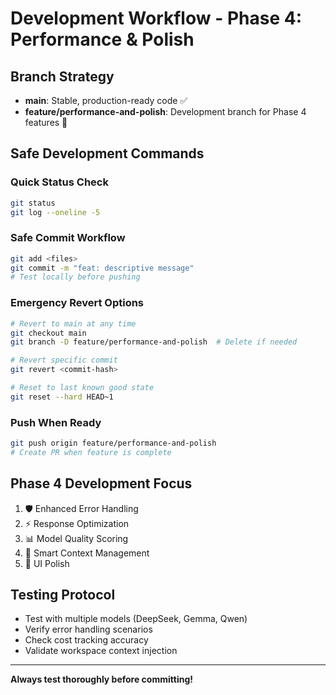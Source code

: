 # Development Workflow - Phase 4: Performance & Polish

## Branch Strategy
- **main**: Stable, production-ready code ✅
- **feature/performance-and-polish**: Development branch for Phase 4 features 🚧

## Safe Development Commands

### Quick Status Check
```bash
git status
git log --oneline -5
```

### Safe Commit Workflow
```bash
git add <files>
git commit -m "feat: descriptive message"
# Test locally before pushing
```

### Emergency Revert Options
```bash
# Revert to main at any time
git checkout main
git branch -D feature/performance-and-polish  # Delete if needed

# Revert specific commit
git revert <commit-hash>

# Reset to last known good state
git reset --hard HEAD~1
```

### Push When Ready
```bash
git push origin feature/performance-and-polish
# Create PR when feature is complete
```

## Phase 4 Development Focus
1. 🛡️ Enhanced Error Handling
2. ⚡ Response Optimization  
3. 📊 Model Quality Scoring
4. 🧠 Smart Context Management
5. 🎨 UI Polish

## Testing Protocol
- Test with multiple models (DeepSeek, Gemma, Qwen)
- Verify error handling scenarios
- Check cost tracking accuracy
- Validate workspace context injection

---
**Always test thoroughly before committing!**